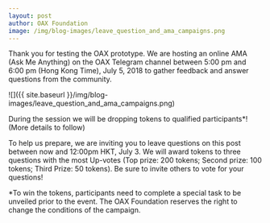 ```yaml
---
layout: post
author: OAX Foundation
image: /img/blog-images/leave_question_and_ama_campaigns.png
---
```

Thank you for testing the OAX prototype. We are hosting an online AMA (Ask Me Anything) on the OAX Telegram channel between 5:00 pm and 6:00 pm (Hong Kong Time), July 5, 2018 to gather feedback and answer questions from the community.

![]({{ site.baseurl }}/img/blog-images/leave_question_and_ama_campaigns.png)

During the session we will be dropping tokens to qualified participants*! (More details to follow)

To help us prepare, we are inviting you to leave questions on this post between now and 12:00pm HKT, July 3. We will award tokens to three questions with the most Up-votes (Top prize: 200 tokens; Second prize: 100 tokens; Third Prize: 50 tokens). Be sure to invite others to vote for your questions!

*To win the tokens, participants need to complete a special task to be unveiled prior to the event. The OAX Foundation reserves the right to change the conditions of the campaign.
